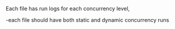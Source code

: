 Each file has run logs for each concurrency level,


-each file should have both static and dynamic concurrency runs
